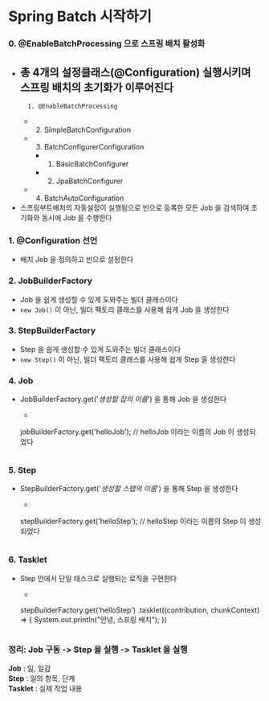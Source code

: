# Spring Batch 시작하기

### 0. @EnableBatchProcessing 으로 스프링 배치 활성화

- 총 4개의 설정클래스(@Configuration) 실행시키며 스프링 배치의 초기화가 이루어진다
    -
        1. @EnableBatchProcessing
    -
        2. SimpleBatchConfiguration
    -
        3. BatchConfigurerConfiguration

        -
            1. BasicBatchConfigurer
        -
            2. JpaBatchConfigurer
    -
        4. BatchAutoConfiguration
- 스프링부트배치의 자동설정이 실행됨으로 빈으로 등록한 모든 Job 을 검색하여 초기화와 동시에 Job 을 수행한다

### 1. @Configuration 선언

- 배치 Job 을 정의하고 빈으로 설정한다

### 2. JobBuilderFactory

- Job 을 쉽게 생성할 수 있게 도와주는 빌더 클래스이다
- `new Job()`  이 아닌, 빌더 팩토리 클래스를 사용해 쉽게 Job 을 생성한다

### 3. StepBuilderFactory

- Step 을 쉽게 생성할 수 있게 도와주는 빌더 클래스이다
- `new Step()` 이 아닌, 빌더 팩토리 클래스를 사용해 쉽게 Step 을 생성한다

### 4. Job

- JobBuilderFactory.get('<i>생성할 잡의 이름</i>') 을 통해 Job 을 생성한다
    - ```java
    jobBuilderFactory.get('helloJob'); // helloJob 이라는 이름의 Job 이 생성되었다
    ```

### 5. Step

- StepBuilderFactory.get('<i>생성할 스텝의 이름</i>') 을 통해 Step 을 생성한다
    - ```java
    stepBuilderFactory.get('helloStep'); // helloStep 이라는 이름의 Step 이 생성되었다
    ```

### 6. Tasklet

- Step 안에서 단일 태스크로 실행되는 로직을 구현한다
    - ```java
    stepBuilderFactory.get('helloStep')
            .tasklet((contribution, chunkContext) => {
                System.out.println("안녕, 스프링 배치");
        })
    ```

### 정리:  Job 구동 -> Step 을 실행 -> Tasklet 을 실행

**Job** : 일, 일감 </br>
**Step** : 일의 항목, 단계 </br>
**Tasklet** : 실제 작업 내용 </br>